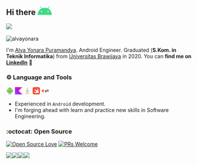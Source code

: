 ## Hi there <img alt="GIF" src="https://github.com/alvayonara/alvayonara/blob/main/android.gif" width="40px" />

![](https://komarev.com/ghpvc/?username=alvayonara)

<img src="https://github-readme-stats.vercel.app/api?username=alvayonara&show_icons=true&count_private=true&theme=vue&show_icons=true" alt="alvayonara" />

I'm <a href="https://alvayonara.com/">Alva Yonara Puramandya</a>. Android Engineer. Graduated (**S.Kom. in Teknik Informatika**) from [Universitas Brawijaya](https://ub.ac.id/) in 2020. You can **find me on [LinkedIn](https://www.linkedin.com/in/alva-yonara-puramandya/)**  👋

### :gear: Language and Tools 

<code><img height="20" src="https://raw.githubusercontent.com/github/explore/5c058a388828bb5fde0bcafd4bc867b5bb3f26f3/topics/android/android.png"></code>
<code><img height="20" src="https://raw.githubusercontent.com/github/explore/80688e429a7d4ef2fca1e82350fe8e3517d3494d/topics/kotlin/kotlin.png"></code>
<code><img height="20" src="https://raw.githubusercontent.com/github/explore/80688e429a7d4ef2fca1e82350fe8e3517d3494d/topics/java/java.png"></code>
<code><img height="20" src="https://raw.githubusercontent.com/github/explore/80688e429a7d4ef2fca1e82350fe8e3517d3494d/topics/swift/swift.png"></code>
<code><img height="20" src="https://raw.githubusercontent.com/github/explore/80688e429a7d4ef2fca1e82350fe8e3517d3494d/topics/git/git.png"></code>

* Experienced in `Android` development.
* I'm forging ahead with learn and practice new skills in Software Engineering.

### :octocat: Open Source

[![Open Source Love](https://badges.frapsoft.com/os/v2/open-source.svg?v=103)](https://github.com/alvayonara) [![PRs Welcome](https://img.shields.io/badge/PRs-welcome-brightgreen.svg?style=flat&logo=github)](https://github.com/alvayonara/MealsFood)

<a href="https://github.com/alvayonara/MealsFood">
  <img align="left" src="https://github-readme-stats.vercel.app/api/pin/?username=alvayonara&repo=MealsFood" />
</a>
<a href="https://github.com/alvayonara/OutSched">
  <img align="left" src="https://github-readme-stats.vercel.app/api/pin/?username=alvayonara&repo=OutSched" />
</a>
<a href="https://github.com/alvayonara/GitHub-Apps">
  <img align="left" src="https://github-readme-stats.vercel.app/api/pin/?username=alvayonara&repo=GitHub-Apps" />
</a>
<a href="https://github.com/alvayonara/GitHubSearch">
  <img align="left" src="https://github-readme-stats.vercel.app/api/pin/?username=alvayonara&repo=GitHubSearch" />
</a>
